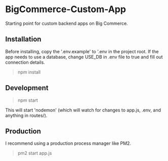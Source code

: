# BigCommerce-Custom-App
Starting point for custom backend apps on Big Commerce.

## Installation

Before installing, copy the '.env.example' to '.env in the project root. If the app needs to use a database, change USE_DB in .env file to true and fill out connection details.

> npm install

## Development

> npm start

This will start 'nodemon' (which will watch for changes to app.js, .env, and anything in routes/).

## Production

I recommend using a production process manager like PM2.

> pm2 start app.js
